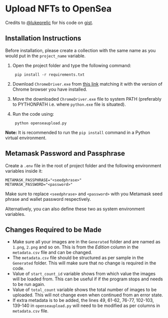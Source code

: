 # Upload NFTs to OpenSea

Credits to [@lukeprelic](https://github.com/lukaprelic) for his code on [gist](https://gist.github.com/lukaprelic/2a2dc408e841039d341b66cc893dab54).


## Installation Instructions

Before installation, please create a collection with the same name as you would put in the `project_name` variable.

1. Open the project folder and type the following command:

        pip install -r requirements.txt

2. Download `ChromeDriver.exe` from [this link](https://chromedriver.chromium.org/downloads) matching it with the version of Chrome browser you have installed.

3. Move the downloaded `ChromeDriver.exe` file to system PATH (preferably to PYTHONPATH i.e. where `python.exe` file is situated).

4. Run the code using:

        python openseaupload.py


**Note:** It is recommended to run the `pip install` command in a Python virtual environment.


## Metamask Password and Passphrase
Create a `.env` file in the root of project folder and the following environment variables inside it:

    METAMASK_PASSPHRASE="<seedphrase>"
    METAMASK_PASSWORD="<password>"

Make sure to replace `<seedphrase>` and `<password>` with you Metamask seed phrase and wallet password respectively.

Alternatively, you can also define these two as system environment variables.


## Changes Required to be Made

* Make sure all your images are in the `Generated` folder and are named as `1.png`, `2.png` and so on. This is from the *Edition* column in the `metadata.csv` file and can be changed.
* The `metadata.csv` file should be structured as per sample in the `Generated` folder. This will make sure that no change is required in the code.
* Value of `start_count_id` variable shows from which value the images will be loaded from. This can be useful if if the program stops and needs to be run again.
* Value of `total_count` variable shows the total number of images to be uploaded. This will not change even when continued from an error state.
* If extra metadata is to be added, the lines 49, 61-62, 76-77, 102-103, 139-140 in `openseaupload.py` will need to be modified as per columns in `metadata.csv` file.
